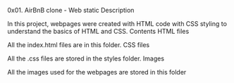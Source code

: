 

0x01. AirBnB clone - Web static Description

In this project, webpages were created with HTML code with CSS styling to understand the basics of HTML and CSS. Contents HTML files

All the index.html files are in this folder. CSS files

All the .css files are stored in the styles folder. Images

All the images used for the webpages are stored in this folder

